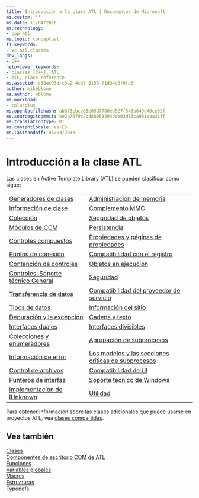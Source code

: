 ```yaml
---
title: Introducción a la clase ATL | Documentos de Microsoft
ms.custom: ''
ms.date: 11/04/2016
ms.technology:
- cpp-atl
ms.topic: conceptual
f1_keywords:
- vc.atl.classes
dev_langs:
- C++
helpviewer_keywords:
- classes [C++], ATL
- ATL, class reference
ms.assetid: c38ac93d-c3a2-4ce7-8153-f1d34c0f0fa6
author: mikeblome
ms.author: mblome
ms.workload:
- cplusplus
ms.openlocfilehash: ab373cbce85e05d7780ed827f546b649d40ce62f
ms.sourcegitcommit: be2a7679c2bd80968204dee03d13ca961eaa31ff
ms.translationtype: MT
ms.contentlocale: es-ES
ms.lasthandoff: 05/03/2018
---
```

# <a name="atl-class-overview"></a>Introducción a la clase ATL
Las clases en Active Template Library (ATL) se pueden clasificar como sigue:  
  
|||  
|-|-|  
|[Generadores de clases](../atl/class-factories-classes.md)|[Administración de memoria](../atl/memory-management-classes.md)|  
|[Información de clase](../atl/class-information-classes.md)|[Complemento MMC](../atl/mmc-snap-in-classes.md)|  
|[Colección](../atl/collection-classes.md)|[Seguridad de objetos](../atl/object-safety-classes.md)|  
|[Módulos de COM](../atl/com-modules-classes.md)|[Persistencia](../atl/persistence-classes.md)|  
|[Controles compuestos](../atl/composite-controls-classes.md)|[Propiedades y páginas de propiedades](../atl/properties-and-property-pages-classes.md)|  
|[Puntos de conexión](../atl/connection-points-classes.md)|[Compatibilidad con el registro](../atl/registry-support-classes.md)|  
|[Contención de controles](../atl/control-containment-classes.md)|[Objetos en ejecución](../atl/running-objects-classes.md)|  
|[Controles: Soporte técnico General](../atl/controls-general-support-classes.md)|[Seguridad](../atl/security-classes.md)|  
|[Transferencia de datos](../atl/data-transfer-classes.md)|[Compatibilidad del proveedor de servicio](../atl/service-provider-support-classes.md)|  
|[Tipos de datos](../atl/data-types-classes.md)|[Información del sitio](../atl/site-information-classes.md)|  
|[Depuración y la excepción](../atl/debugging-and-exceptions-classes.md)|[Cadena y texto](../atl/string-and-text-classes.md)|  
|[Interfaces duales](../atl/dual-interfaces-classes.md)|[Interfaces divisibles](../atl/tear-off-interfaces-classes.md)|  
|[Colecciones y enumeradores](../atl/enumerators-and-collections-classes.md)|[Agrupación de subprocesos](../atl/thread-pooling-classes.md)|  
|[Información de error](../atl/error-information-classes.md)|[Los modelos y las secciones críticas de subprocesos](../atl/threading-models-and-critical-sections-classes.md)|  
|[Control de archivos](../atl/file-handling-classes.md)|[Compatibilidad de UI](../atl/ui-support-classes.md)|  
|[Punteros de interfaz](../atl/interface-pointers-classes.md)|[Soporte técnico de Windows](../atl/windows-support-classes.md)|  
|[Implementación de IUnknown](../atl/iunknown-implementation-classes.md)|[Utilidad](../atl/utility-classes.md)|  
  
 Para obtener información sobre las clases adicionales que puede usarse en proyectos ATL, vea [clases compartidas](../atl-mfc-shared/atl-mfc-shared-classes.md).  
  
## <a name="see-also"></a>Vea también  
 [Clases](../atl/reference/atl-classes.md)   
 [Componentes de escritorio COM de ATL](../atl/atl-com-desktop-components.md)   
 [Funciones](../atl/reference/atl-functions.md)   
 [Variables globales](../atl/reference/atl-global-variables.md)   
 [Macros](../atl/reference/atl-macros.md)   
 [Estructuras](../atl/reference/atl-structures.md)   
 [Typedefs](../atl/reference/atl-typedefs.md)

